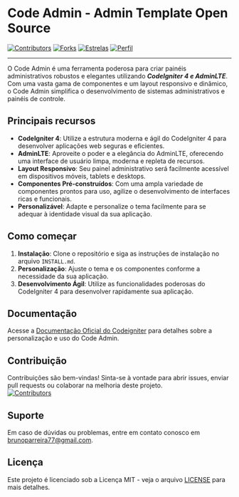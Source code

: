 # Code Admin - Admin Template Open Source
[![Contributors](https://img.shields.io/github/contributors/Brunin12/codeadmin)](https://github.com/Brunin12/codeadmin/graphs/contributors)
[![Forks](https://img.shields.io/github/forks/Brunin12/codeadmin)](https://github.com/Brunin12/codeadmin/network/members)
[![Estrelas](https://img.shields.io/github/stars/Brunin12/codeadmin)](https://github.com/Brunin12/codeadmin/stargazers)
[![Perfil](https://img.shields.io/badge/Brunin12-blue?style=flat-square&logo=github)](https://github.com/Brunin12)

---

O Code Admin é uma ferramenta poderosa para criar painéis administrativos robustos e elegantes utilizando <strong>*CodeIgniter 4 e AdminLTE*</strong>. Com uma vasta gama de componentes e um layout responsivo e dinâmico, o Code Admin simplifica o desenvolvimento de sistemas administrativos e painéis de controle.

## Principais recursos

- **CodeIgniter 4**: Utilize a estrutura moderna e ágil do CodeIgniter 4 para desenvolver aplicações web seguras e eficientes.
- **AdminLTE**: Aproveite o poder e a elegância do AdminLTE, oferecendo uma interface de usuário limpa, moderna e repleta de recursos.
- **Layout Responsivo**: Seu painel administrativo será facilmente acessível em dispositivos móveis, tablets e desktops.
- **Componentes Pré-construídos**: Com uma ampla variedade de componentes prontos para uso, agilize o desenvolvimento de interfaces ricas e funcionais.
- **Personalizável**: Adapte e personalize o tema facilmente para se adequar à identidade visual da sua aplicação.

## Como começar

1. **Instalação**: Clone o repositório e siga as instruções de instalação no arquivo `INSTALL.md`.
2. **Personalização**: Ajuste o tema e os componentes conforme a necessidade da sua aplicação.
3. **Desenvolvimento Ágil**: Utilize as funcionalidades poderosas do CodeIgniter 4 para desenvolver rapidamente sua aplicação.

## Documentação

Acesse a [Documentação Oficial do Codeigniter](https://https://codeigniter.com/) para detalhes sobre a personalização e uso do Code Admin.

## Contribuição

Contribuições são bem-vindas! Sinta-se à vontade para abrir issues, enviar pull requests ou colaborar na melhoria deste projeto.
<br>
[![Contributors](https://contrib.rocks/image?repo=Brunin12/codeadmin)](https://github.com/Brunin12/codeadmin/graphs/contributors)

## Suporte

Em caso de dúvidas ou problemas, entre em contato conosco em [brunoparreira77@gmail.com](mailto:brunoparreira77@gmail.com).

## Licença

Este projeto é licenciado sob a Licença MIT - veja o arquivo [LICENSE](LICENSE) para mais detalhes.

